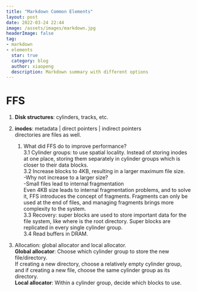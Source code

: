 ```yaml
---
title: "Markdown Common Elements"
layout: post
date: 2022-03-24 22:44
image: /assets/images/markdown.jpg
headerImage: false
tag:
- markdown
- elements
  star: true
  category: blog
  author: xiaopeng
  description: Markdown summary with different options
---
```


# FFS

1. **Disk structures**: cylinders, tracks, etc.  

2. **inodes**: metadata | direct pointers | indirect pointers  
   directories are files as well.  

    1. What did FFS do to improve performance?  
       3.1 Cylinder groups: to use spatial locality. Instead of storing inodes at one place, storing them separately in cylinder groups which is closer to their data blocks.  
       3.2 Increase blocks to 4KB, resulting in a larger maximum file size.  
       -Why not increase to a larger size?  
       -Small files lead to internal fragmentation  
       Even 4KB size leads to internal fragmentation problems, and to solve it, FFS introduces the concept of fragments. Fragments can only be used at the end of files, and managing fragments brings more complexity to the system.  
       3.3 Recovery: super blocks are used to store important data for the file system, like where is the root directory. Super blocks are replicated in every single cylinder group.  
       3.4 Read buffers in DRAM.  

3. Allocation: global allocator and local allocator.  
   **Global allocator**: Choose which cylinder group to store the new file/directory.  
   If creating a new directory, choose a relatively empty cylinder group, and if creating a new file, choose the same cylinder group as its directory.  
   **Local allocator**: Within a cylinder group, decide which blocks to use.  

